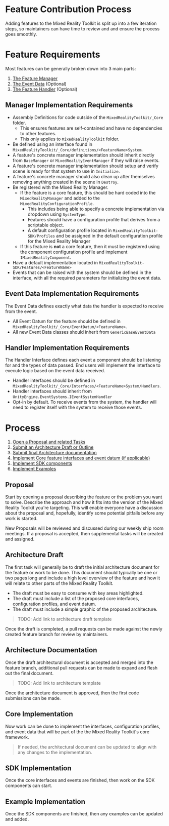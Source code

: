 # Feature Contribution Process

Adding features to the Mixed Reality Toolkit is split up into a few iteration steps, so maintainers can have time to review and and ensure the process goes smoothly.

# Feature Requirements

Most features can be generally broken down into 3 main parts:

1. [The Feature Manager](#manager-implementation-requirements)
2. [The Event Data](#event-data-implementation-requirements) (Optional)
3. [The Feature Handler](#handler-implementation-requirements) (Optional)

## Manager Implementation Requirements

* Assembly Definitions for code outside of the `MixedRealityToolkit/_Core` folder.
    * This ensures features are self-contained and have no dependencies to other features.
    * This only applies to `MixedRealityToolkit` folder.
* Be defined using an interface found in `MixedRealityToolkit/_Core/definitions/<FeatureName>System`.
* A feature's concrete manager implementation should inherit directly from `BaseManager` or `MixedRealityEventManager` if they will raise events.
* A feature's concrete manager implementation should setup and verify scene is ready for that system to use in `Initialize`.
* A feature's concrete manager should also clean up after themselves removing anything created in the scene in `Destroy`.
* Be registered with the Mixed Reality Manager.
    * If the feature is a core feature, this should be hard coded into the `MixedRealityManager` and added to the `MixedRealityConfigurationProfile`.
        * This includes being able to specify a concrete implementation via dropdown using `SystemType`.
        * Features should have a configuration profile that derives from a scriptable object.
        * A default configuration profile located in `MixedRealityToolkit-SDK/Profiles` and be assigned in the default configuration profile for the Mixed Reality Manager
    * If this feature is **not** a core feature, then it must be registered using the component configuration profile and implement `IMixedRealityComponent`.
* Have a default implementation located in `MixedRealityToolkit-SDK/Features/<FeatureName>`
* Events that can be raised with the system should be defined in the interface, with all the required parameters for initializing the event data.

## Event Data Implementation Requirements
The Event Data defines exactly what data the handler is expected to receive from the event.

* All Event Datum for the feature should be defined in `MixedRealityToolkit/_Core/EventDatum/<FeatureName>`.
* All new Event Data classes should inherit from `GenericBaseEventData`

## Handler Implementation Requirements

The Handler Interface defines each event a component should be listening for and the types of data passed. End users will implement the interface to execute logic based on the event data received.

* Handler interfaces should be defined in `MixedRealityToolkit/_Core/Interfaces/<FeatureName>System/Handlers`.
* Handler interfaces should inherit from `UnityEngine.EventSystems.IEventSystemHandler`
* Opt-in by default. To receive events from the system, the handler will need to register itself with the system to receive those events.

# Process

1. [Open a Proposal and related Tasks](#proposal)
2. [Submit an Architecture Draft or Outline](#architecture-draft)
3. [Submit final Architecture documentation](#architecture-documentation)
4. [Implement Core feature interfaces and event datum (if applicable)](#core-implementation)
5. [Implement SDK components](#sdk-implementation)
6. [Implement Examples](#example-implementation)

## Proposal

 Start by opening a proposal describing the feature or the problem you want to solve. Describe the approach and how it fits into the version of the Mixed Reality Toolkit you're targeting. This will enable everyone have a discussion about the proposal and, hopefully, identify some potential pitfalls before any work is started.

 New Proposals will be reviewed and discussed during our weekly ship room meetings. If a proposal is accepted, then supplemental tasks will be created and assigned.

## Architecture Draft

The first task will generally be to draft the initial architecture document for the feature or work to be done. This document should typically be one or two pages long and include a high level overview of the feature and how it will relate to other parts of the Mixed Reality Toolkit.

* The draft must be easy to consume with key areas highlighted.
* The draft must include a list of the proposed core interfaces, configuration profiles, and event datum.
* The draft must include a simple graphic of the proposed architecture.

>TODO: Add link to architecture draft template

Once the draft is completed, a pull requests can be made against the newly created feature branch for review by maintainers.

## Architecture Documentation

Once the draft architectural document is accepted and merged into the feature branch, additional pull requests can be made to expand and flesh out the final document.

>TODO: Add link to architecture template

Once the architecture document is approved, then the first code submissions can be made.

## Core Implementation

Now work can be done to implement the interfaces, configuration profiles, and event data that will be part of the the Mixed Reality Toolkit's core framework.

>If needed, the architectural document can be updated to align with any changes to the implementation.

## SDK Implementation

Once the core interfaces and events are finished, then work on the SDK components can start.

## Example Implementation

Once the SDK components are finished, then any examples can be updated and added.
